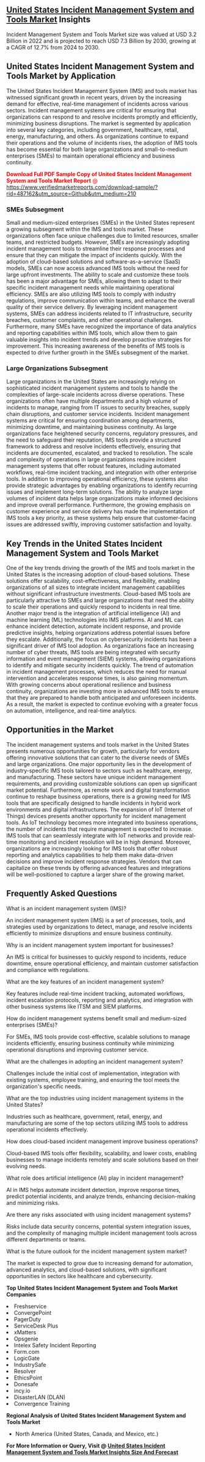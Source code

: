 <h2><a href="https://www.verifiedmarketreports.com/download-sample/?rid=487162&amp;utm_source=Github&amp;utm_medium=210" target="_blank">United States Incident Management System and Tools Market</a> Insights</h2><p>Incident Management System and Tools Market size was valued at USD 3.2 Billion in 2022 and is projected to reach USD 7.3 Billion by 2030, growing at a CAGR of 12.7% from 2024 to 2030.</p><p><div> <h2>United States Incident Management System and Tools Market by Application</h2> The United States Incident Management System (IMS) and tools market has witnessed significant growth in recent years, driven by the increasing demand for effective, real-time management of incidents across various sectors. Incident management systems are critical for ensuring that organizations can respond to and resolve incidents promptly and efficiently, minimizing business disruptions. The market is segmented by application into several key categories, including government, healthcare, retail, energy, manufacturing, and others. As organizations continue to expand their operations and the volume of incidents rises, the adoption of IMS tools has become essential for both large organizations and small-to-medium enterprises (SMEs) to maintain operational efficiency and business continuity. <p><span class=""><span style="color: #ff0000;"><strong>Download Full PDF Sample Copy of United States Incident Management System and Tools Market Report</strong> @ </span><a href="https://www.verifiedmarketreports.com/download-sample/?rid=487162&amp;utm_source=Github&amp;utm_medium=210" target="_blank">https://www.verifiedmarketreports.com/download-sample/?rid=487162&amp;utm_source=Github&amp;utm_medium=210</a></span></p> <h3>SMEs Subsegment</h3> Small and medium-sized enterprises (SMEs) in the United States represent a growing subsegment within the IMS and tools market. These organizations often face unique challenges due to limited resources, smaller teams, and restricted budgets. However, SMEs are increasingly adopting incident management tools to streamline their response processes and ensure that they can mitigate the impact of incidents quickly. With the adoption of cloud-based solutions and software-as-a-service (SaaS) models, SMEs can now access advanced IMS tools without the need for large upfront investments. The ability to scale and customize these tools has been a major advantage for SMEs, allowing them to adapt to their specific incident management needs while maintaining operational efficiency. SMEs are also utilizing IMS tools to comply with industry regulations, improve communication within teams, and enhance the overall quality of their service delivery. By leveraging incident management systems, SMEs can address incidents related to IT infrastructure, security breaches, customer complaints, and other operational challenges. Furthermore, many SMEs have recognized the importance of data analytics and reporting capabilities within IMS tools, which allow them to gain valuable insights into incident trends and develop proactive strategies for improvement. This increasing awareness of the benefits of IMS tools is expected to drive further growth in the SMEs subsegment of the market. <h3>Large Organizations Subsegment</h3> Large organizations in the United States are increasingly relying on sophisticated incident management systems and tools to handle the complexities of large-scale incidents across diverse operations. These organizations often have multiple departments and a high volume of incidents to manage, ranging from IT issues to security breaches, supply chain disruptions, and customer service incidents. Incident management systems are critical for ensuring coordination among departments, minimizing downtime, and maintaining business continuity. As large organizations face heightened security concerns, regulatory pressures, and the need to safeguard their reputation, IMS tools provide a structured framework to address and resolve incidents effectively, ensuring that incidents are documented, escalated, and tracked to resolution. The scale and complexity of operations in large organizations require incident management systems that offer robust features, including automated workflows, real-time incident tracking, and integration with other enterprise tools. In addition to improving operational efficiency, these systems also provide strategic advantages by enabling organizations to identify recurring issues and implement long-term solutions. The ability to analyze large volumes of incident data helps large organizations make informed decisions and improve overall performance. Furthermore, the growing emphasis on customer experience and service delivery has made the implementation of IMS tools a key priority, as these systems help ensure that customer-facing issues are addressed swiftly, improving customer satisfaction and loyalty. <h2>Key Trends in the United States Incident Management System and Tools Market</h2> One of the key trends driving the growth of the IMS and tools market in the United States is the increasing adoption of cloud-based solutions. These solutions offer scalability, cost-effectiveness, and flexibility, enabling organizations of all sizes to integrate incident management capabilities without significant infrastructure investments. Cloud-based IMS tools are particularly attractive to SMEs and large organizations that need the ability to scale their operations and quickly respond to incidents in real time. Another major trend is the integration of artificial intelligence (AI) and machine learning (ML) technologies into IMS platforms. AI and ML can enhance incident detection, automate incident response, and provide predictive insights, helping organizations address potential issues before they escalate. Additionally, the focus on cybersecurity incidents has been a significant driver of IMS tool adoption. As organizations face an increasing number of cyber threats, IMS tools are being integrated with security information and event management (SIEM) systems, allowing organizations to identify and mitigate security incidents quickly. The trend of automation in incident management processes, which reduces the need for manual intervention and accelerates response times, is also gaining momentum. With growing concerns about operational resilience and business continuity, organizations are investing more in advanced IMS tools to ensure that they are prepared to handle both anticipated and unforeseen incidents. As a result, the market is expected to continue evolving with a greater focus on automation, intelligence, and real-time analytics. <h2>Opportunities in the Market</h2> The incident management systems and tools market in the United States presents numerous opportunities for growth, particularly for vendors offering innovative solutions that can cater to the diverse needs of SMEs and large organizations. One major opportunity lies in the development of industry-specific IMS tools tailored to sectors such as healthcare, energy, and manufacturing. These sectors have unique incident management requirements, and providing customizable solutions can open up significant market potential. Furthermore, as remote work and digital transformation continue to reshape business operations, there is a growing need for IMS tools that are specifically designed to handle incidents in hybrid work environments and digital infrastructures. The expansion of IoT (Internet of Things) devices presents another opportunity for incident management tools. As IoT technology becomes more integrated into business operations, the number of incidents that require management is expected to increase. IMS tools that can seamlessly integrate with IoT networks and provide real-time monitoring and incident resolution will be in high demand. Moreover, organizations are increasingly looking for IMS tools that offer robust reporting and analytics capabilities to help them make data-driven decisions and improve incident response strategies. Vendors that can capitalize on these trends by offering advanced features and integrations will be well-positioned to capture a larger share of the growing market. <h2>Frequently Asked Questions</h2> <p>What is an incident management system (IMS)?</p> <p>An incident management system (IMS) is a set of processes, tools, and strategies used by organizations to detect, manage, and resolve incidents efficiently to minimize disruptions and ensure business continuity.</p> <p>Why is an incident management system important for businesses?</p> <p>An IMS is critical for businesses to quickly respond to incidents, reduce downtime, ensure operational efficiency, and maintain customer satisfaction and compliance with regulations.</p> <p>What are the key features of an incident management system?</p> <p>Key features include real-time incident tracking, automated workflows, incident escalation protocols, reporting and analytics, and integration with other business systems like ITSM and SIEM platforms.</p> <p>How do incident management systems benefit small and medium-sized enterprises (SMEs)?</p> <p>For SMEs, IMS tools provide cost-effective, scalable solutions to manage incidents efficiently, ensuring business continuity while minimizing operational disruptions and improving customer service.</p> <p>What are the challenges in adopting an incident management system?</p> <p>Challenges include the initial cost of implementation, integration with existing systems, employee training, and ensuring the tool meets the organization's specific needs.</p> <p>What are the top industries using incident management systems in the United States?</p> <p>Industries such as healthcare, government, retail, energy, and manufacturing are some of the top sectors utilizing IMS tools to address operational incidents effectively.</p> <p>How does cloud-based incident management improve business operations?</p> <p>Cloud-based IMS tools offer flexibility, scalability, and lower costs, enabling businesses to manage incidents remotely and scale solutions based on their evolving needs.</p> <p>What role does artificial intelligence (AI) play in incident management?</p> <p>AI in IMS helps automate incident detection, improve response times, predict potential incidents, and analyze trends, enhancing decision-making and minimizing risks.</p> <p>Are there any risks associated with using incident management systems?</p> <p>Risks include data security concerns, potential system integration issues, and the complexity of managing multiple incident management tools across different departments or teams.</p> <p>What is the future outlook for the incident management system market?</p> <p>The market is expected to grow due to increasing demand for automation, advanced analytics, and cloud-based solutions, with significant opportunities in sectors like healthcare and cybersecurity.</p></div></p><p><strong>Top United States Incident Management System and Tools Market Companies</strong></p><div data-test-id=""><p><li>Freshservice</li><li> ConvergePoint</li><li> PagerDuty</li><li> ServiceDesk Plus</li><li> xMatters</li><li> Opsgenie</li><li> Intelex Safety Incident Reporting</li><li> Form.com</li><li> LogicGate</li><li> IndustrySafe</li><li> Resolver</li><li> EthicsPoint</li><li> Donesafe</li><li> incy.io</li><li> DisasterLAN (DLAN)</li><li> Convergence Training</li></p><div><strong>Regional Analysis of&nbsp;United States Incident Management System and Tools Market</strong></div><ul><li dir="ltr"><p dir="ltr">North America&nbsp;(United States, Canada, and Mexico, etc.)</p></li></ul><p><strong>For More Information or Query, Visit @&nbsp;</strong><strong><a href="https://www.verifiedmarketreports.com/product/incident-management-system-and-tools-market/?utm_source=Github&amp;utm_medium=210" target="_blank">United States Incident Management System and Tools Market Insights Size And Forecast</a></strong></p></div>
